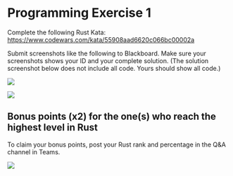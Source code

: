 # Programming Exercise 1

Complete the following Rust Kata:
https://www.codewars.com/kata/55908aad6620c066bc00002a

Submit screenshots like the following to Blackboard. Make sure your screenshots shows your ID and your complete solution. (The solution screenshot below does not include all code. Yours should show all code.)

![](https://i.imgur.com/ZSilFt9.png)

![](https://i.imgur.com/igRrP91.png)

## Bonus points (x2) for the one(s) who reach the highest level in Rust

To claim your bonus points, post your Rust rank and percentage in the Q&A channel in Teams.

![](https://i.imgur.com/NKXOtIF.png)
